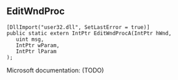 ## EditWndProc

```
[DllImport("user32.dll", SetLastError = true)]
public static extern IntPtr EditWndProcA(IntPtr hWnd,
   uint msg,
   IntPtr wParam,
   IntPtr lParam
);
```

Microsoft documentation: (TODO)
